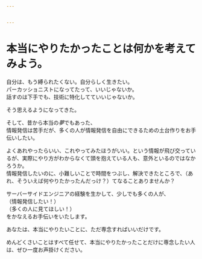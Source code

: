 ```yaml
---


---
```


<h1 id="本当にやりたかったことは何かを考えてみよう。">本当にやりたかったことは何かを考えてみよう。</h1>
<p>自分は、もう縛られたくない。自分らしく生きたい。<br>
パーカッショニストになってたって、いいじゃないか。<br>
話すのは下手でも、技術に特化してていいじゃないか。</p>
<p>そう思えるようになってきた。</p>
<p>そして、昔から本当の<em>夢</em>でもあった、<br>
情報発信は苦手だが、多くの人が情報発信を自由にできるための土台作りをお手伝いしたい。</p>
<p>よくあれやったらいい、これやってみたほうがいい。という情報が飛び交っているが、実際にやり方がわからなくて頭を抱えている人も、<span>意外といるのではなかろうか</span>。<br>
情報発信したいのに、小難しいことで時間をつぶし、解決できたところで、（あれ、そういえば何やりたかったんだっけ？）てなることありませんか？</p>
<p>サーバーサイドエンジニアの経験を生かして、少しでも多くの人が、<br>
（情報発信したい！）<br>
（多くの人に見てほしい！）<br>
をかなえるお手伝いをいたします。</p>
<p>あなたは、本当にやりたいことに、ただ専念すればいいだけです。</p>
<p>めんどくさいことはすべて任せて、本当にやりたかったことだけに専念したい人は、ぜひ一度お声掛けください。</p>

